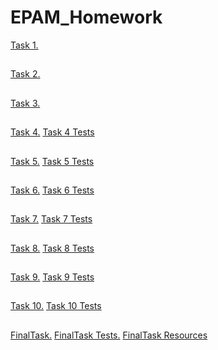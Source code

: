 # EPAM_Homework

[Task 1.](/src/main/ua/university/Task1/)
##
[Task 2.](/src/main/ua/university/Task2/)
##
[Task 3.](/src/main/ua/university/Task3/)
##
[Task 4.](/src/main/ua/university/Task4/)
[Task 4 Tests](/src/test/Task4Test/)
##
[Task 5.](/src/main/ua/university/Task5/)
[Task 5 Tests](/src/test/Task5Test/)
##
[Task 6.](/src/main/ua/university/Task6/)
[Task 6 Tests](/src/test/Task6Test/)
##
[Task 7.](/src/main/ua/university/Task7/)
[Task 7 Tests](/src/test/Task7Test/)
##
[Task 8.](/src/main/ua/university/Task8/)
[Task 8 Tests](/src/test/Task8Test/)
##
[Task 9.](/src/main/ua/university/Task9/)
[Task 9 Tests](/src/test/Task9Test/)
##
[Task 10.](/src/main/ua/university/Task10/)
[Task 10 Tests](/src/test/Task10Test/)
##
[FinalTask.](/src/main/ua/university/finalTask/)
[FinalTask Tests.](/src/test/finalTaskTest/)
[FinalTask Resources](/resources/)
